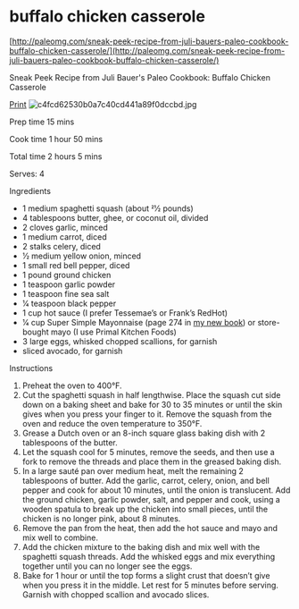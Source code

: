 # buffalo chicken casserole

[http://paleomg.com/sneak-peek-recipe-from-juli-bauers-paleo-cookbook-buffalo-chicken-casserole/](http://paleomg.com/sneak-peek-recipe-from-juli-bauers-paleo-cookbook-buffalo-chicken-casserole/)

Sneak Peek Recipe from Juli Bauer's Paleo Cookbook: Buffalo Chicken Casserole

[Print](http://paleomg.com/easyrecipe-print/12322-0/)
![c4fcd62530b0a7c40cd441a89f0dccbd.jpg](../image/c4fcd62530b0a7c40cd441a89f0dccbd.jpg)

Prep time
15 mins

Cook time
1 hour 50 mins

Total time
2 hours 5 mins

Serves: 4

Ingredients
* 1 medium spaghetti squash (about 21⁄2 pounds)
* 4 tablespoons butter, ghee, or coconut oil, divided
* 2 cloves garlic, minced
* 1 medium carrot, diced
* 2 stalks celery, diced
* 1⁄2 medium yellow onion, minced
* 1 small red bell pepper, diced
* 1 pound ground chicken
* 1 teaspoon garlic powder
* 1 teaspoon fine sea salt
* 1⁄4 teaspoon black pepper
* 1 cup hot sauce (I prefer Tessemae’s or Frank’s RedHot)
* 1⁄4 cup Super Simple Mayonnaise (page 274 in [my new book](http://bit.ly/julibpaleocook)) or store-bought mayo (I use Primal Kitchen Foods)
* 3 large eggs, whisked chopped scallions, for garnish
* sliced avocado, for garnish

Instructions
1. Preheat the oven to 400°F.
2. Cut the spaghetti squash in half lengthwise. Place the squash cut side down on a baking sheet and bake for 30 to 35 minutes or until the skin gives when you press your finger to it. Remove the squash from the oven and reduce the oven temperature to 350°F.
3. Grease a Dutch oven or an 8-inch square glass baking dish with 2 tablespoons of the butter.
4. Let the squash cool for 5 minutes, remove the seeds, and then use a fork to remove the threads and place them in the greased baking dish.
5. In a large sauté pan over medium heat, melt the remaining 2 tablespoons of butter. Add the garlic, carrot, celery, onion, and bell pepper and cook for about 10 minutes, until the onion is translucent. Add the ground chicken, garlic powder, salt, and pepper and cook, using a wooden spatula to break up the chicken into small pieces, until the chicken is no longer pink, about 8 minutes.
6. Remove the pan from the heat, then add the hot sauce and mayo and mix well to combine.
7. Add the chicken mixture to the baking dish and mix well with the spaghetti squash threads. Add the whisked eggs and mix everything together until you can no longer see the eggs.
8. Bake for 1 hour or until the top forms a slight crust that doesn’t give when you press it in the middle. Let rest for 5 minutes before serving. Garnish with chopped scallion and avocado slices.
